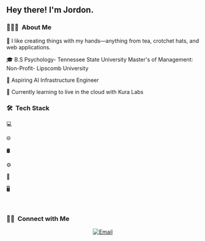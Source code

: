 <h2> Hey there! I'm Jordon.</h2>

<h3> 👨🏻‍💻  About Me </h3>

🤔 I like creating things with my hands—anything from tea, crotchet hats, and web applications. 

🎓 B.S Psychology- Tennessee State University 
   Master's of Management: Non-Profit- Lipscomb University 

💼 Aspiring AI Infrastructure Engineer

🌱 Currently learning to live in the cloud with Kura Labs


<h3> 🛠  Tech Stack</h3>

💻

🌐

🛢

⚙️

🔧

🖥

<br/>

<h3> 🤝🏻  Connect with Me </h3>

<p align="center">
<a href="https://www.kuralabs.org/"&gt;&lt;img alt="Website" src="https://img.shields.io/badge/Website-www.kuralabs.org-orange?style=flat-square&logo=google-chrome"></a>
<a href="https://www.linkedin.com/in/jordondouglas/"&gt;&lt;img alt="LinkedIn" src="https://img.shields.io/badge/LinkedIn-Jordon%20Douglas-orange?style=flat-square&logo=linkedin"></a>
<a href="jdouglas.kuralabs@gmail.com"><img alt="Email" src="https://img.shields.io/badge/Email-jdouglas.kuralabs@gmail.com-orange?style=flat-square&logo=gmail"></a>
</p>

<!---
jordondoug2019/jordondoug2019 is a ✨ special ✨ repository because its `README.md` (this file) appears on your GitHub profile.
You can click the Preview link to take a look at your changes.
--->
